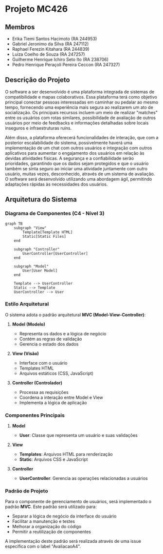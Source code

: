 # Projeto MC426

## Membros

- Erika Tiemi Santos Hacimoto (RA 244953)
- Gabriel Jeronimo da Silva (RA 247112)
- Raphael Ferezin Kitahara (RA 244839)
- Luiza Coelho de Souza (RA 247257)
- Guilherme Henrique Ichiro Seto Ito (RA 238706)
- Pedro Henrique Peraçoli Pereira Ceccon (RA 247327)

## Descrição do Projeto
O software a ser desenvolvido é uma plataforma integrada de sistemas de compatibilidade e mapas colaborativos. Essa plataforma terá como objetivo principal conectar pessoas interessadas em caminhar ou pedalar ao mesmo tempo, fornecendo uma experiência mais segura ao realizarem um ato de socialização. Os principais recursos incluem um meio de realizar "matches" entre os usuários com rotas similares, possibilidade de avaliação de outros usuários por meio de feedbacks e informações detalhadas sobre locais inseguros e infraestruturas ruins.

Além disso, a plataforma oferecerá funcionalidades de interação, que com a posterior escalabilidade do sistema, possivelmente haverá uma implementação de um chat com outros usuários e integração com outros aplicativos para aumentar o engajamento dos usuários em relação às devidas atividades físicas. A segurança e a confiabilidade serão prioridades, garantindo que os dados sejam protegidos e que o usuário também se sinta seguro ao iniciar uma atividade juntamente com outro usuário, muitas vezes, desconhecido, através de um sistema de avaliação. O software será desenvolvido utilizando uma abordagem ágil, permitindo adaptações rápidas às necessidades dos usuários.

## Arquitetura do Sistema

### Diagrama de Componentes (C4 - Nível 3)

```mermaid
graph TB
    subgraph "View"
        Template[Template HTML]
        Static[Static Files]
    end

    subgraph "Controller"
        UserController[UserController]
    end

    subgraph "Model"
        User[User Model]
    end

    Template --> UserController
    Static --> Template
    UserController --> User
```

### Estilo Arquitetural

O sistema adota o padrão arquitetural **MVC (Model-View-Controller)**:

1. **Model (Modelo)**
   - Representa os dados e a lógica de negócio
   - Contém as regras de validação
   - Gerencia o estado dos dados

2. **View (Visão)**
   - Interface com o usuário
   - Templates HTML
   - Arquivos estáticos (CSS, JavaScript)

3. **Controller (Controlador)**
   - Processa as requisições
   - Coordena a interação entre Model e View
   - Implementa a lógica de aplicação

### Componentes Principais

1. **Model**
   - **User**: Classe que representa um usuário e suas validações

2. **View**
   - **Templates**: Arquivos HTML para renderização
   - **Static**: Arquivos CSS e JavaScript

3. **Controller**
   - **UserController**: Gerencia as operações relacionadas a usuários

### Padrão de Projeto

Para o componente de gerenciamento de usuários, será implementado o padrão **MVC**. Este padrão será utilizado para:

- Separar a lógica de negócio da interface do usuário
- Facilitar a manutenção e testes
- Melhorar a organização do código
- Permitir a reutilização de componentes

A implementação deste padrão será realizada através de uma issue específica com o label "AvaliacaoA4".
